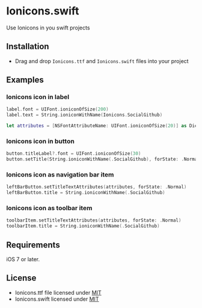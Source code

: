 # Ionicons.swift
Use Ionicons in you swift projects

## Installation

- Drag and drop `Ionicons.ttf` and `Ionicons.swift` files into your project

## Examples

### Ionicons icon in label
```swift
label.font = UIFont.ioniconOfSize(200)
label.text = String.ioniconWithName(Ionicons.SocialGithub)

let attributes = [NSFontAttributeName: UIFont.ioniconOfSize(20)] as Dictionary!
```

### Ionicons icon in button
```swift
button.titleLabel?.font = UIFont.ioniconOfSize(30)
button.setTitle(String.ioniconWithName(.SocialGithub), forState: .Normal)
```

### Ionicons icon as navigation bar item
```swift
leftBarButton.setTitleTextAttributes(attributes, forState: .Normal)
leftBarButton.title = String.ioniconWithName(.SocialGithub)
```

### Ionicons icon as toolbar item
```swift
toolbarItem.setTitleTextAttributes(attributes, forState: .Normal)
toolbarItem.title = String.ioniconWithName(.SocialGithub)
```


## Requirements

iOS 7 or later.

## License
- Ionicons.ttf file licensed under [MIT](http://opensource.org/licenses/MIT)
- Ionicons.swift licensed under [MIT](http://opensource.org/licenses/MIT)

